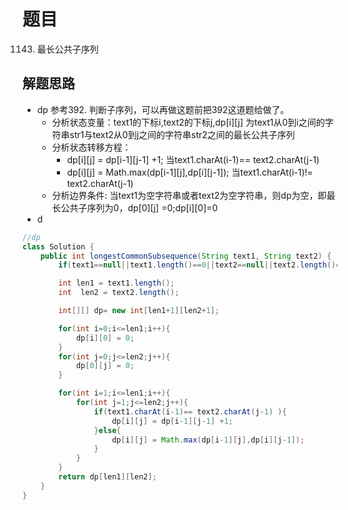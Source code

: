 # 题目
1143. 最长公共子序列

## 解题思路
- dp 参考392. 判断子序列，可以再做这题前把392这道题给做了。
    + 分析状态变量：text1的下标i,text2的下标j,dp[i][j] 为text1从0到i之间的字符串str1与text2从0到j之间的字符串str2之间的最长公共子序列
    + 分析状态转移方程：
        * dp[i][j] = dp[i-1][j-1] +1; 当text1.charAt(i-1)== text2.charAt(j-1)
        * dp[i][j] = Math.max(dp[i-1][j],dp[i][j-1]); 当text1.charAt(i-1)!= text2.charAt(j-1)
    + 分析边界条件: 当text1为空字符串或者text2为空字符串，则dp为空，即最长公共子序列为0，dp[0][j] =0;dp[i][0]=0
- d



```java
//dp
class Solution {
    public int longestCommonSubsequence(String text1, String text2) {
        if(text1==null||text1.length()==0||text2==null||text2.length()==0) return 0;

        int len1 = text1.length();
        int  len2 = text2.length();

        int[][] dp= new int[len1+1][len2+1];

        for(int i=0;i<=len1;i++){
            dp[i][0] = 0;
        }
        for(int j=0;j<=len2;j++){
            dp[0][j] = 0;
        }

        for(int i=1;i<=len1;i++){
            for(int j=1;j<=len2;j++){
                if(text1.charAt(i-1)== text2.charAt(j-1) ){
                    dp[i][j] = dp[i-1][j-1] +1;
                }else{
                    dp[i][j] = Math.max(dp[i-1][j],dp[i][j-1]);
                }
            }
        }
        return dp[len1][len2];
    }
}
```